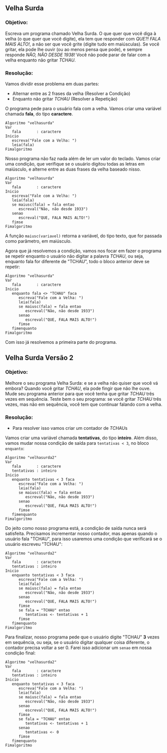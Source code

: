 ## Velha Surda
### Objetivo:

Escreva um programa chamado Velha Surda. O que quer que você diga à velha (o que quer que você digite), ela tem que responder com *QUE?! FALA MAIS ALTO!*, a não ser que você grite (digite tudo em maiúsculas). Se você gritar, ela pode lhe ouvir (ou ao menos pensa que pode), e sempre responde *NÃO, NÃO DESDE 1938!* Você não pode parar de falar com a velha enquanto não gritar *TCHAU*.

### Resolução:

Vamos dividir esse problema em duas partes:

- Alternar entre as 2 frases da velha (Resolver a Condição)
- Enquanto não gritar *TCHAU* (Resolver a Repetição)

O programa pede para o usuário fala com a velha. Vamos criar uma variável chamada **fala**, do tipo **caractere**.

```
Algoritmo "velhasurda"
Var
   fala       : caractere
Inicio
   escreva("Fale com a Velha: ")
   leia(fala)
Fimalgoritmo
```
Nosso programa não faz nada além de ler um valor do teclado. Vamos criar uma condição, que verifique se o usuário digitou todas as letras em maiúsculo, e alterne entre as duas frases da velha baseado nisso.
```
Algoritmo "velhasurda"
Var
   fala       : caractere
Inicio
   escreva("Fale com a Velha: ")
   leia(fala)
   se maiusc(fala) = fala entao
      escreval("Não, não desde 1933")
   senao
      escreval("QUE, FALA MAIS ALTO!")
   fimse
Fimalgoritmo
```
A função `maiusc(variavel)` retorna a variável, do tipo texto, que for passada como parâmetro, em maiúsculo.

Agora que já resolvemos a condição, vamos nos focar em fazer o programa se repetir enquanto o usuário não digitar a palavra *TCHAU*, ou seja, enquanto fala for diferente de "TCHAU", todo o bloco anterior deve se repetir:
```
Algoritmo "velhasurda"
Var
   fala       : caractere
Inicio
   enquanto fala <> "TCHAU" faca
      escreva("Fale com a Velha: ")
      leia(fala)
      se maiusc(fala) = fala entao
         escreval("Não, não desde 1933")
      senao
         escreval("QUE, FALA MAIS ALTO!")
      fimse
   fimenquanto
Fimalgoritmo
```
Com isso já resolvemos a primeira parte do programa.

## Velha Surda Versão 2
### Objetivo:

Melhore o seu programa Velha Surda: e se a velha não quiser que você vá embora? Quando você gritar *TCHAU*, ela pode fingir que não lhe ouve. Mude seu programa anterior para que você tenha que gritar *TCHAU* três vezes em sequência. Teste bem o seu programa: se você gritar *TCHAU* três vezes, mas não em sequência, você tem que continuar falando com a velha.

### Resolução:

- Para resolver isso vamos criar um contador de *TCHAU*s

Vamos criar uma variável chamada **tentativas**, do tipo **inteiro**. Além disso, vamos mudar nossa condição de saída para `tentativas < 3`, no bloco `enquanto`:
```
Algoritmo "velhasurda2"
Var
   fala       : caractere
   tentativas : inteiro
Inicio
   enquanto tentativas < 3 faca
      escreva("Fale com a Velha: ")
      leia(fala)
      se maiusc(fala) = fala entao
         escreval("Não, não desde 1933")
      senao
         escreval("QUE, FALA MAIS ALTO!")
      fimse
   fimenquanto
Fimalgoritmo
```
Do jeito como nosso programa está, a condição de saída nunca será satisfeita. Precisamos incrementar nosso contador, mas apenas quando o usuário fala "TCHAU", para isso usaremos uma condição que verificará se o usuário escreveu "TCHAU":
```
Algoritmo "velhasurda2"
Var
   fala       : caractere
   tentativas : inteiro
Inicio
   enquanto tentativas < 3 faca
      escreva("Fale com a Velha: ")
      leia(fala)
      se maiusc(fala) = fala entao
         escreval("Não, não desde 1933")
      senao
         escreval("QUE, FALA MAIS ALTO!")
      fimse
      se fala = "TCHAU" entao
         tentativas <- tentativas + 1
      fimse
   fimenquanto
Fimalgoritmo
```
Para finalizar, nosso programa pede que o usuário digite "TCHAU" **3** vezes em sequência, ou seja, se o usuário digitar qualquer coisa diferente, o contador precisa voltar a ser 0. Farei isso adicionar um `senao` em nossa condição final:
```
Algoritmo "velhasurda2"
Var
   fala       : caractere
   tentativas : inteiro
Inicio
   enquanto tentativas < 3 faca
      escreva("Fale com a Velha: ")
      leia(fala)
      se maiusc(fala) = fala entao
         escreval("Não, não desde 1933")
      senao
         escreval("QUE, FALA MAIS ALTO!")
      fimse
      se fala = "TCHAU" entao
         tentativas <- tentativas + 1
      senao
         tentativas <- 0
      fimse
   fimenquanto
Fimalgoritmo
```
